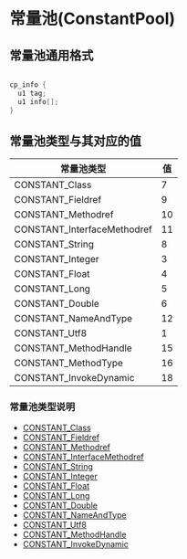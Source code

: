 # 常量池(ConstantPool)

## 常量池通用格式

```java

cp_info {
  u1 tag;
  u1 info[];
}

```
## 常量池类型与其对应的值

常量池类型 | 值
--------- | ---
CONSTANT_Class | 7
CONSTANT_Fieldref | 9
CONSTANT_Methodref | 10
CONSTANT_InterfaceMethodref | 11
CONSTANT_String | 8
CONSTANT_Integer | 3
CONSTANT_Float | 4
CONSTANT_Long | 5
CONSTANT_Double | 6
CONSTANT_NameAndType | 12
CONSTANT_Utf8 | 1
CONSTANT_MethodHandle | 15
CONSTANT_MethodType | 16
CONSTANT_InvokeDynamic | 18

### 常量池类型说明
  + [CONSTANT_Class](CONSTANT_Class.md)
  + [CONSTANT_Fieldref](CONSTANT_Fieldref.md)
  + [CONSTANT_Methodref](CONSTANT_Methodref.md)
  + [CONSTANT_InterfaceMethodref](CONSTANT_InterfaceMethodref.md)
  + [CONSTANT_String](CONSTANT_String.md)
  + [CONSTANT_Integer](CONSTANT_Integer.md)
  + [CONSTANT_Float](CONSTANT_Float.md)
  + [CONSTANT_Long](CONSTANT_Long.md)
  + [CONSTANT_Double](CONSTANT_Double.md)
  + [CONSTANT_NameAndType](CONSTANT_NameAndType.md)
  + [CONSTANT_Utf8](CONSTANT_Utf8.md)
  + [CONSTANT_MethodHandle](CONSTANT_MethodHandle.md)
  + [CONSTANT_InvokeDynamic](CONSTANT_InvokeDynamic.md)
